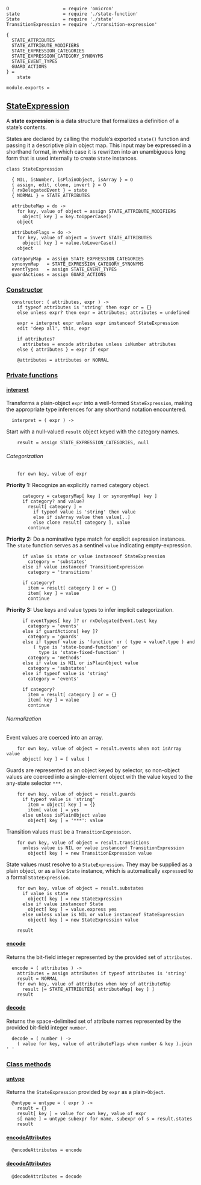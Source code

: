     O                    = require 'omicron'
    state                = require './state-function'
    State                = require './state'
    TransitionExpression = require './transition-expression'

    {
      STATE_ATTRIBUTES
      STATE_ATTRIBUTE_MODIFIERS
      STATE_EXPRESSION_CATEGORIES
      STATE_EXPRESSION_CATEGORY_SYNONYMS
      STATE_EVENT_TYPES
      GUARD_ACTIONS
    } =
        state

    module.exports =



## [StateExpression](#state-expression)

A **state expression** is a data structure that formalizes a definition of
a state’s contents.

States are declared by calling the module’s exported `state()` function and
passing it a descriptive plain object map. This input may be expressed in a
shorthand format, in which case it is rewritten into an unambiguous long form
that is used internally to create `State` instances.

    class StateExpression

      { NIL, isNumber, isPlainObject, isArray } = O
      { assign, edit, clone, invert } = O
      { rxDelegatedEvent } = state
      { NORMAL } = STATE_ATTRIBUTES

      attributeMap = do ->
        for key, value of object = assign STATE_ATTRIBUTE_MODIFIERS
          object[ key ] = key.toUpperCase()
        object

      attributeFlags = do ->
        for key, value of object = invert STATE_ATTRIBUTES
          object[ key ] = value.toLowerCase()
        object

      categoryMap  = assign STATE_EXPRESSION_CATEGORIES
      synonymMap   = STATE_EXPRESSION_CATEGORY_SYNONYMS
      eventTypes   = assign STATE_EVENT_TYPES
      guardActions = assign GUARD_ACTIONS



### [Constructor](#state-expression--constructor)

      constructor: ( attributes, expr ) ->
        if typeof attributes is 'string' then expr or = {}
        else unless expr? then expr = attributes; attributes = undefined

        expr = interpret expr unless expr instanceof StateExpression
        edit 'deep all', this, expr

        if attributes?
          attributes = encode attributes unless isNumber attributes
        else { attributes } = expr if expr

        @attributes = attributes or NORMAL



### [Private functions](#state-expression--private)


#### [interpret](#state-expression--private--interpret)

Transforms a plain-object `expr` into a well-formed `StateExpression`, making
the appropriate type inferences for any shorthand notation encountered.

      interpret = ( expr ) ->

Start with a null-valued `result` object keyed with the category names.

        result = assign STATE_EXPRESSION_CATEGORIES, null

###### Categorization

        for own key, value of expr

**Priority 1:** Recognize an explicitly named category object.

          category = categoryMap[ key ] or synonymMap[ key ]
          if category? and value?
            result[ category ] =
              if typeof value is 'string' then value
              else if isArray value then value[..]
              else clone result[ category ], value
            continue

**Priority 2:** Do a nominative type match for explicit expression instances.
The `state` function serves as a sentinel `value` indicating empty-expression.

          if value is state or value instanceof StateExpression
            category = 'substates'
          else if value instanceof TransitionExpression
            category = 'transitions'

          if category?
            item = result[ category ] or = {}
            item[ key ] = value
            continue

**Priority 3:** Use keys and value types to infer implicit categorization.

          if eventTypes[ key ]? or rxDelegatedEvent.test key
            category = 'events'
          else if guardActions[ key ]?
            category = 'guards'
          else if typeof value is 'function' or ( type = value?.type ) and
              ( type is 'state-bound-function' or
                type is 'state-fixed-function' )
            category = 'methods'
          else if value is NIL or isPlainObject value
            category = 'substates'
          else if typeof value is 'string'
            category = 'events'

          if category?
            item = result[ category ] or = {}
            item[ key ] = value
            continue

###### Normalization

Event values are coerced into an array.

        for own key, value of object = result.events when not isArray value
          object[ key ] = [ value ]

Guards are represented as an object keyed by selector, so non-object values are
coerced into a single-element object with the value keyed to the any-state
selector `***`.

        for own key, value of object = result.guards
          if typeof value is 'string'
            item = object[ key ] = {}
            item[ value ] = yes
          else unless isPlainObject value
            object[ key ] = '***': value

Transition values must be a `TransitionExpression`.

        for own key, value of object = result.transitions
          unless value is NIL or value instanceof TransitionExpression
            object[ key ] = new TransitionExpression value

State values must resolve to a `StateExpression`. They may be supplied as a
plain object, or as a live `State` instance, which is automatically `express`ed
to a formal `StateExpression`.

        for own key, value of object = result.substates
          if value is state
            object[ key ] = new StateExpression
          else if value instanceof State
            object[ key ] = value.express yes
          else unless value is NIL or value instanceof StateExpression
            object[ key ] = new StateExpression value

        result


#### [encode](#state-expression--private--encode)

Returns the bit-field integer represented by the provided set of `attributes`.

      encode = ( attributes ) ->
        attributes = assign attributes if typeof attributes is 'string'
        result = NORMAL
        for own key, value of attributes when key of attributeMap
          result |= STATE_ATTRIBUTES[ attributeMap[ key ] ]
        result


#### [decode](#state-expression--private--decode)

Returns the space-delimited set of attribute names represented by the provided
bit-field integer `number`.

      decode = ( number ) ->
        ( value for key, value of attributeFlags when number & key ).join ' '



### [Class methods](#state-expression--class-methods)


#### [untype](#state-expression--class-methods--untype)

Returns the `StateExpression` provided by `expr` as a plain-`Object`.

      @untype = untype = ( expr ) ->
        result = {}
        result[ key ] = value for own key, value of expr
        s[ name ] = untype subexpr for name, subexpr of s = result.states
        result


#### [encodeAttributes](#state-expression--class-methods--encode-attributes)

      @encodeAttributes = encode


#### [decodeAttributes](#state-expression--class-methods--decode-attributes)

      @decodeAttributes = decode
